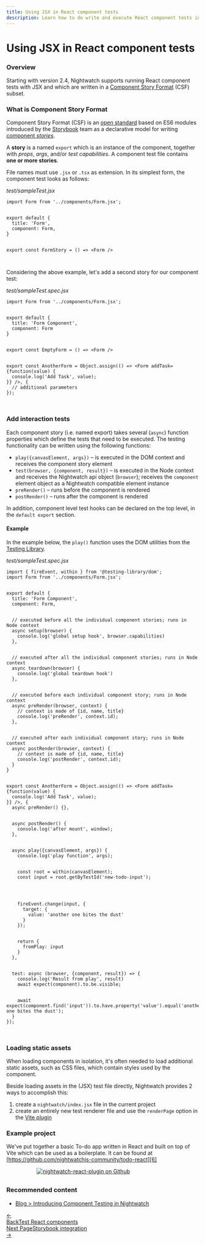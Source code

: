 ```yaml
---
title: Using JSX in React component tests
description: Learn how to do write and execute React component tests in Nightwatch using the JSX syntax.
---
```

<div class="page-header"><h1>Using JSX in React component tests</h1></div>

### Overview

Starting with version 2.4, Nightwatch supports running React component tests with JSX and which are written in a [Component Story Format][1] (CSF) subset. 

### What is Component Story Format

Component Story Format (CSF) is an [open standard][2] based on ES6 modules introduced by the [Storybook][3] team as a declarative model for writing [component _stories_][4]. 

A **story** is a named `export` which is an instance of the component, together with _props_, _args_, and/or _test capabilities_. A component test file contains **one or more stories**.

File names must use `.jsx` or `.tsx` as extension. In its simplest form, the component test looks as follows:

<div class="sample-test"><i>test/sampleTest.jsx</i><pre class="line-numbers language-javascript"><code class="language-javascript">import Form from '../components/Form.jsx';
<br>
export default {
  title: 'Form',
  component: Form,
}
<br>
export const FormStory = () => &lt;Form /&gt;
<br>
</code></pre></div>


Considering the above example, let's add a second story for our component test:

<div class="sample-test"><i>test/sampleTest.spec.jsx</i><pre class="line-numbers language-javascript"><code class="language-javascript">import Form from '../components/Form.jsx';
<br>
export default {
  title: 'Form Component',
  component: Form
}
<br>
export const EmptyForm = () => &lt;Form /&gt;
<br>
export const AnotherForm = Object.assign(() => &lt;Form addTask={function(value) {
  console.log('Add Task', value);
}} /&gt;, {
  // additional parameters
});
<br>
</code></pre></div>

### Add interaction tests

Each component story (i.e. named export) takes several (`async`) function properties which define the tests that need to be executed. The testing functionality can be written using the following functions:

- `play({canvasElement, args})` – is executed in the DOM context and receives the component story element
- `test(browser, {component, result})` – is executed in the Node context and receives the Nightwatch api object (`browser`); receives the `component` element object as a Nightwatch compatible element instance
- `preRender()` – runs before the component is rendered 
- `postRender()` – runs after the component is rendered

In addition, component level test hooks can be declared on the top level, in the `default export` section. 

#### Example

In the example below, the `play()` function uses the DOM utilities from the [Testing Library](https://testing-library.com/).

<div class="sample-test"><i>test/sampleTest.spec.jsx</i><pre class="line-numbers language-javascript"><code class="language-javascript">import { fireEvent, within } from '@testing-library/dom';
import Form from '../components/Form.jsx';
<br>
export default {
  title: 'Form Component',
  component: Form,
  <br>
  // executed before all the individual component stories; runs in Node context
  async setup(browser) {
    console.log('global setup hook', browser.capabilities)
  },
  <br>
  // executed after all the individual component stories; runs in Node context
  async teardown(browser) {
    console.log('global teardown hook')
  },
  <br>
  // executed before each individual component story; runs in Node context
  async preRender(browser, context) {
    // context is made of {id, name, title}
    console.log('preRender', context.id);
  },
  <br>
  // executed after each individual component story; runs in Node context
  async postRender(browser, context) {
    // context is made of {id, name, title}
    console.log('postRender', context.id);
  }
}
<br>
export const AnotherForm = Object.assign(() => &lt;Form addTask={function(value) {
  console.log('Add Task', value);
}} /&gt;, {
  async preRender() {},
  <br>
  async postRender() {
    console.log('after mount', window);
  },
  <br>
  async play({canvasElement, args}) {
    console.log('play function', args);
    <br>
    const root = within(canvasElement);
    const input = root.getByTestId('new-todo-input');
    <br>
    <br>
    fireEvent.change(input, {
      target: {
        value: 'another one bites the dust'
      }
    });
    <br>
    return {
      fromPlay: input
    }
  },
  <br>
  test: async (browser, {component, result}) => {
    console.log('Result from play', result)
    await expect(component).to.be.visible;
    <br>
    await expect(component.find('input')).to.have.property('value').equal('another one bites the dust');
  }
});
<br>
</code></pre></div>

### Loading static assets

When loading components in isolation, it's often needed to load additional static assets, such as CSS files, which contain styles used by the component. 

Beside loading assets in the (JSX) test file directly, Nightwatch provides 2 ways to accomplish this:

1. create a `nightwatch/index.jsx` file in the current project 
2. create an entirely new test renderer file and use the `renderPage` option in the [Vite plugin][5]

### Example project
We've put together a basic To-do app written in React and built on top of Vite which can be used as a boilerplate. It can be found at [https://github.com/nightwatchjs-community/todo-react][6]  

<div style="text-align: center; max-width: 80%; margin-bottom: 30px; ">
<a href="https://github.com/nightwatchjs-community/todo-react"><img class="github-embed" src="https://opengraph.githubassets.com/default/nightwatchjs-community/todo-react" alt="nightwatch-react-plugin on Github" /></a>
</div>

### Recommended content
- [Blog \> Introducing Component Testing in Nightwatch][7]

<div class="doc-pagination pt-40">
  <div class="previous">
	<a href="/guide/component-testing/testing-react-components.html">
	  <span>←</span><div class="d-flex flex-column"><span class="smallT">Back</span><span class="bigT">Test React components</span></div>
	</a>
  </div>
  <div class="next">
	<a href="/guide/component-testing/storybook-component-testing.html">
      <div class="d-flex flex-column"><span class="smallT">Next Page</span><span class="bigT">Storybook integration</span></div><span>→</span>
	</a>
  </div>
</div>



[1]:    https://storybook.js.org/docs/react/api/csf
[2]:    https://github.com/ComponentDriven/csf
[3]:    https://storybook.js.org/
[4]:    https://storybook.js.org/docs/react/writing-stories/introduction
[5]:    /guide/component-testing/vite-plugin.html#postdoc-plugin-options
[6]:    https://github.com/nightwatchjs-community/todo-react "nightwatchjs-community/todo-react"
[7]:    https://nightwatchjs.org/blog/introducing-component-testing-in-nightwatch/